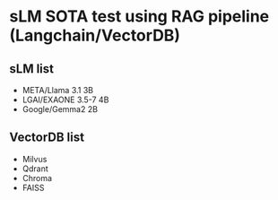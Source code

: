 # sLM SOTA test using RAG pipeline (Langchain/VectorDB)

## sLM list
- META/Llama 3.1 3B
- LGAI/EXAONE 3.5-7 4B
- Google/Gemma2 2B

## VectorDB list
- Milvus
- Qdrant
- Chroma
- FAISS

